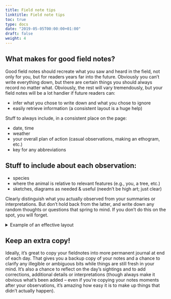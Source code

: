 ```yaml
---
title: Field note tips
linktitle: Field note tips
toc: true
type: docs
date: "2019-05-05T00:00:00+01:00"
draft: false
weight: 4
---
```


## What makes for good field notes?

Good field notes should recreate what you saw and heard in the field, not only for you, but for readers years far into the future. Obviously you can’t write everything down, but there are certain things you should always record no matter what. Obviously, the rest will vary tremendously, but your field notes will be a lot handier if future readers can:

- infer what you chose to write down and what you chose to ignore
- easily retrieve information (a consistent layout is a huge help)

Stuff to always include, in a consistent place on the page:

- date, time
- weather
- your overall plan of action (casual observations, making an ethogram, etc.)
- key for any abbreviations

## Stuff to include about each observation:

- species
- where the animal is relative to relevant features (e.g., you, a tree, etc.)
- sketches, diagrams as needed & useful (needn’t be high art; just clear)

Clearly distinguish what you actually observed from your summaries or interpretations. But don’t hold back from the latter, and write down any random thoughts or questions that spring to mind. If you don’t do this on the spot, you will forget.

<details>
<summary>Example of an effective layout</summary>

- start a new page each time you change dates and/or locations
- write the date, location, weather, overall plan across the top
- use left margin for the time (every 5 min, or every new observation, or
whatever)
- use the middle for the notes themselves; include sketches, diagrams
- use right margin for summary/ideas/interpretation/questions

But that's just one approach; do whatever works best for you.
</details>

## Keep an extra copy!
   
Ideally, it’s great to copy your fieldnotes into more permanent journal at end of each day. That gives you a backup copy of your notes and a chance to clarify any illegible or ambiguous bits while things are still fresh in your mind. It’s also a chance to reflect on the day’s sightings and to add corrections, additional details or interpretations (though always make it obvious what’s been added – even if you’re copying your notes moments after your observations, it’s amazing how easy it is to make up things that didn’t actually happen).